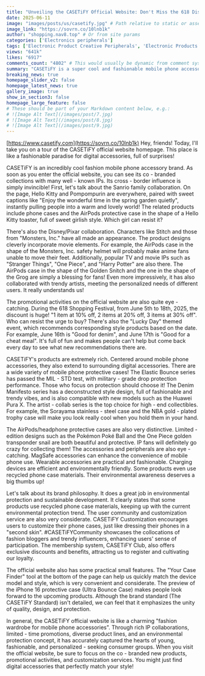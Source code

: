 ```yaml
---
title: "Unveiling the CASETiFY Official Website: Don't Miss the 618 Discounts and Abundant IP Collaborations"
date: 2025-06-11
image: "images/posts/us/casetify.jpg" # Path relative to static or assets
image_link: "https://sovrn.co/10lnb1k"
author: "shopping.nav8.top" # Or from site params
categories: ['Electronics peripherals']
tags: ['Electronic Product Creative Peripherals', 'Electronic Products', 'Electronic and Digital Products', 'Computers', 'Software', 'Headphones', 'Steam Games', 'Game Console Prepaid Cards', 'Game Skins', 'Game Platform Services', 'E-sports Sponsorship', 'Influencer Cooperation Services', 'Member Plan', 'Online Store Services', 'Website Development', 'Mobile Phone Cases', 'Tablet Computer Covers', 'iWatch Straps', 'Referral Reward Service', 'AirPods Protection Cases', 'Mobile Phone Accessories', 'Digital Accessories', 'MagSafe Accessories', 'Wearable Accessories', 'Charging Equipment', 'Piano Tiles 3']
views: "641k"
likes: "6917"
comments_count: "4802" # This would usually be dynamic from comment system
summary: "CASETiFY is a super cool and fashionable mobile phone accessory brand. Its official website homepage is like a digital accessory fashion paradise. It has many co - branded series with well - known IPs and trendy artists, and offers numerous discounts during the 618 shopping festival. The product range is rich, covering mobile phones and their surrounding digital accessories, and it also emphasizes environmental protection. There are also services such as customization and membership, as well as practical small tools, which precisely attract the young consumer group. "
breaking_news: true   
homepage_slider_v2: false  
homepage_latest_news: true  
gallery_image: true  
show_in_section3: false
homepage_large_feature: false
# These should be part of your Markdown content below, e.g.:
# ![Image Alt Text](/images/post/7.jpg)
# ![Image Alt Text](/images/post/8.jpg)
# ![Image Alt Text](/images/post/9.jpg)
---
```

[https://www.casetify.com](https://sovrn.co/10lnb1k)
Hey, friends! Today, I'll take you on a tour of the CASETiFY official website homepage. This place is like a fashionable paradise for digital accessories, full of surprises!

CASETiFY is an incredibly cool fashion mobile phone accessory brand. As soon as you enter the official website, you can see its co - branded collections with many well - known IPs. Its cross - border influence is simply invincible! First, let's talk about the Sanrio family collaboration. On the page, Hello Kitty and Pompompurin are everywhere, paired with sweet captions like "Enjoy the wonderful time in the spring garden quietly", instantly pulling people into a warm and lovely world! The related products include phone cases and the AirPods protective case in the shape of a Hello Kitty toaster, full of sweet girlish style. Which girl can resist it?

There's also the Disney/Pixar collaboration. Characters like Stitch and those from "Monsters, Inc." have all made an appearance. The product designs cleverly incorporate movie elements. For example, the AirPods case in the shape of the Monsters, Inc. safety helmet will probably make anime fans unable to move their feet. Additionally, popular TV and movie IPs such as "Stranger Things", "One Piece", and "Harry Potter" are also there. The AirPods case in the shape of the Golden Snitch and the one in the shape of the Grog are simply a blessing for fans! Even more impressively, it has also collaborated with trendy artists, meeting the personalized needs of different users. It really understands us!

The promotional activities on the official website are also quite eye - catching. During the 618 Shopping Festival, from June 5th to 18th, 2025, the discount is huge! "1 item at 10% off, 2 items at 20% off, 3 items at 30% off". Who can resist the urge to buy? There's also the "Lucky Day" themed event, which recommends corresponding style products based on the date. For example, June 16th is "Good for denim", and June 17th is "Good for a cheat meal". It's full of fun and makes people can't help but come back every day to see what new recommendations there are.

CASETiFY's products are extremely rich. Centered around mobile phone accessories, they also extend to surrounding digital accessories. There are a wide variety of mobile phone protective cases! The Elastic Bounce series has passed the MIL - STD test, with military - grade drop protection performance. Those who focus on protection should choose it! The Denim Manifesto series has a deconstructed style design, full of fashionable and trendy vibes, and is also compatible with new models such as the Huawei Pura X. The artist - collab series is the top choice for high - end collectibles. For example, the Sorayama stainless - steel case and the NBA gold - plated trophy case will make you look really cool when you hold them in your hand.

The AirPods/headphone protective cases are also very distinctive. Limited - edition designs such as the Pokémon Poké Ball and the One Piece golden transponder snail are both beautiful and protective. IP fans will definitely go crazy for collecting them! The accessories and peripherals are also eye - catching. MagSafe accessories can enhance the convenience of mobile phone use. Wearable accessories are practical and fashionable. Charging devices are efficient and environmentally friendly. Some products even use recycled phone case materials. Their environmental awareness deserves a big thumbs up!

Let's talk about its brand philosophy. It does a great job in environmental protection and sustainable development. It clearly states that some products use recycled phone case materials, keeping up with the current environmental protection trend. The user community and customization service are also very considerate. CASETiFY Customization encourages users to customize their phone cases, just like dressing their phones in a "second skin". #CASETiFYCommunity showcases the collocations of fashion bloggers and trendy influencers, enhancing users' sense of participation. The membership system, CASETiFY Club, also offers exclusive discounts and benefits, attracting us to register and cultivating our loyalty.

The official website also has some practical small features. The "Your Case Finder" tool at the bottom of the page can help us quickly match the device model and style, which is very convenient and considerate. The preview of the iPhone 16 protective case (Ultra Bounce Case) makes people look forward to the upcoming products. Although the brand standard (The CASETiFY Standard) isn't detailed, we can feel that it emphasizes the unity of quality, design, and protection.

In general, the CASETiFY official website is like a charming "fashion wardrobe for mobile phone accessories". Through rich IP collaborations, limited - time promotions, diverse product lines, and an environmental protection concept, it has accurately captured the hearts of young, fashionable, and personalized - seeking consumer groups. When you visit the official website, be sure to focus on the co - branded new products, promotional activities, and customization services. You might just find digital accessories that perfectly match your style! 
